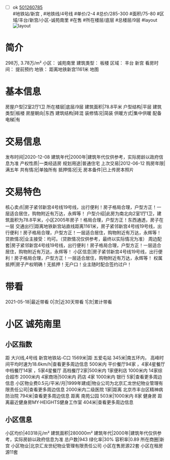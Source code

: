 - [ ] ok [501260785](https://bj.5i5j.com/ershoufang/501260785.html)  
 #地铁站/新宫 ,  #地铁线/4号线
#单价/2-4 #总价/285-300 #面积/75-80   #区域/丰台/新宫/小区-诚苑南里 #在售 #所在楼层/底层 #总楼层/9层 #layout 
![layout](http://image2a.5i5j.com/bdir/layout/bab62b8a61cf427888e93787700b97ff.jpg_P5.jpg) 
# 简介 
 298万,  3.78万/m² 
小区： 诚苑南里
建筑类型： 板楼
区域： 丰台 新宫
看房时间： 提前预约
地铁： 距离地铁新宫1161米 地图
# 基本信息 
 房屋户型|2室2厅1卫
所在楼层|底层/9层
建筑面积|78.8平米
户型结构|平层
建筑类型|板楼
房屋朝向|东西
建筑结构|砖混
装修情况|简装
供暖方式|集中供暖
配备电梯|有
# 交易信息 
 发布时间|2020-12-08
建筑年代|2000年|建筑年代仅供参考，实际房龄以政府信息为准
产权性质|一类经适房
规划用途|普通住宅
上次交易|2012-06-12
购房年限|满五年
共有情况|单独所有
抵押情况|无
房本备件|已上传房本照片
# 交易特色 
 核心卖点|房子紧邻新宫4号线19号线，出行便利！房子格局合理，户型方正！一层适合居住，购物附近有万达，永辉等！
户型介绍|此房为南北向2室1厅1卫，建筑面积为78.8平米，小区2005年房子！格局合理，户型方正！东西通透，房子在一层
交通出行|距离地铁新宫站直线距离1161米，房子紧邻新宫4号线19号线，出行便利！房子格局合理，户型方正！一层适合居住，购物附近有万达，永辉等！
贷款情况|业主接受：均可。（贷款情况仅供参考，最终以实际情况为准）
周边配套|房子紧邻新宫4号线19号线，出行便利！房子格局合理，户型方正！一层适合居住，购物附近有万达，永辉等！
小区信息|房子紧邻新宫4号线19号线，出行便利！房子格局合理，户型方正！一层适合居住，购物附近有万达，永辉等！
权属抵押|房子产权明确！无抵押！无户口！业主随时配合签约过户！
# 带看 
 2021-05-18|最近带看	 0|次|近30天带看	 1|次|累计带看
# 小区 诚苑南里
## 小区指数 
 距 大兴线,4号线 新宫地铁站-C口 1569米|距 五爱屯站 345米|南五环内， 高峰时间平均时速为18.6km/h|查看更多周边信息
500米内 平价餐厅94家 ，4家4星餐厅
中档餐厅14家 ，5家4星餐厅
高档餐厅2家|500米内 1家便利店
1000米内 14家综合超市
2000米内 4家商场|500米内 药店 4家
1000米内 银行 5家|查看更多周边信息
小区物业费0.5元/平米/月|1999年建成|物业公司为北京汇龙世纪物业管理有限责任公司|查看更多周边信息
2000米内二级医院 1家|距离 北京市丰台区精神病防治院  794米|查看更多周边信息
距离 南苑公园 503米|1000米内 8家 健身房
距离最近健身房MY·HEIGHTS健身工作室 404米|查看更多周边信息
## 小区信息 
 小区均价|40318元/m²
建筑面积|280000m²
建筑年代|2000年|建筑年代仅供参考，实际房龄以政府信息为准
总户数|943
绿化率|30%
容积率|0.89
所在商圈|新宫
小区物业|北京汇龙世纪物业管理有限责任公司
小区在售房源22套
小区在租房源11套
